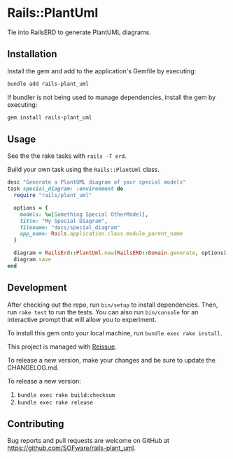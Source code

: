 # Rails::PlantUml

Tie into RailsERD to generate PlantUML diagrams.

## Installation

Install the gem and add to the application's Gemfile by executing:

```bash
bundle add rails-plant_uml
```

If bundler is not being used to manage dependencies, install the gem by executing:

```bash
gem install rails-plant_uml
```

## Usage

See the the rake tasks with `rails -T erd`.

Build your own task using the `Rails::PlantUml` class.

```ruby
desc "Generate a PlantUML diagram of your special models"
task special_diagram: :environment do
  require "rails/plant_uml"

  options = {
    models: %w[Something Special OtherModel],
    title: "My Special Diagram",
    filename: "docs/special_diagram"
    app_name: Rails.application.class.module_parent_name
  }

  diagram = RailsErd::PlantUml.new(RailsERD::Domain.generate, options)
  diagram.save
end
```

## Development

After checking out the repo, run `bin/setup` to install dependencies. Then, run `rake test` to run the tests. You can also run `bin/console` for an interactive prompt that will allow you to experiment.

To install this gem onto your local machine, run `bundle exec rake install`.

This project is managed with [Reissue](https://github.com/SOFware/reissue).

To release a new version, make your changes and be sure to update the CHANGELOG.md.

To release a new version:

1. `bundle exec rake build:checksum`
2. `bundle exec rake release`

## Contributing

Bug reports and pull requests are welcome on GitHub at https://github.com/SOFware/rails-plant_uml.
